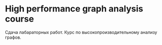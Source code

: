 # High performance graph analysis course
Сдача лабараторных работ. Курс по высокопроизводительному анализу графов. 
